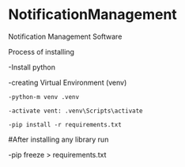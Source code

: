 # NotificationManagement

Notification Management Software

Process of installing

-Install python

-creating Virtual Environment (venv)

    -python-m venv .venv

    -activate vent: .venv\Scripts\activate

    -pip install -r requirements.txt

#After installing any library run

-pip freeze > requirements.txt
